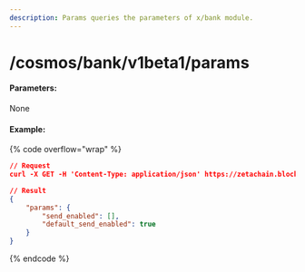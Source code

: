 ```yaml
---
description: Params queries the parameters of x/bank module.
---
```


# /cosmos/bank/v1beta1/params

#### **Parameters:**

None

#### Example:

{% code overflow="wrap" %}
```json
// Request
curl -X GET -H 'Content-Type: application/json' https://zetachain.blockpi.network/lcd/v1/<your-api-key>/cosmos/bank/v1beta1/params

// Result
{
    "params": {
        "send_enabled": [],
        "default_send_enabled": true
    }
}
```
{% endcode %}
